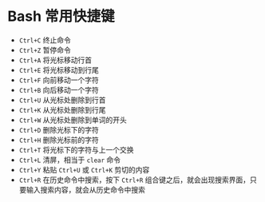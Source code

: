 # Bash 常用快捷键

- `Ctrl+C` 终止命令
- `Ctrl+Z` 暂停命令
- `Ctrl+A` 将光标移动行首
- `Ctrl+E` 将光标移动到行尾
- `Ctrl+F` 向前移动一个字符
- `Ctrl+B` 向后移动一个字符
- `Ctrl+U` 从光标处删除到行首
- `Ctrl+K` 从光标处删除到行尾
- `Ctrl+W` 从光标处删除到单词的开头
- `Ctrl+D` 删除光标下的字符
- `Ctrl+H` 删除光标前的字符
- `Ctrl+T` 将光标下的字符与上一个交换
- `Ctrl+L` 清屏，相当于 `clear` 命令
- `Ctrl+Y` 粘贴 `Ctrl+U` 或 `Ctrl+K` 剪切的内容
- `Ctrl+R` 在历史命令中搜索，按下 `Ctrl+R` 组合键之后，就会出现搜索界面，只要输入搜索内容，就会从历史命令中搜索
